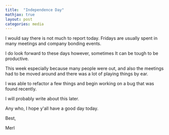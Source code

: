 ```yaml
---
title:  "Independence Day"
mathjax: true
layout: post
categories: media
---
```


I would say there is not much to report today. Fridays are usually spent in many meetings and company bonding events. 

I do look forward to these days however, sometimes It can be tough to be productive.

This week especially because many people were out, and also the meetings had to be moved around and there was a lot of playing things by ear. 

I was able to refactor a few things and begin working on a bug that was found recently. 

I will probably write about this later. 

Any who, I hope y'all have a good day today. 

Best, 

Merl
